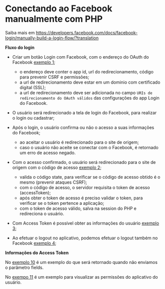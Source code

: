 # Conectando ao Facebook manualmente com PHP

Saiba mais em https://developers.facebook.com/docs/facebook-login/manually-build-a-login-flow/?translation



__Fluxo do login__

+ Criar um botão Login com Facebook, com o endereço do OAuth do Facebook [exemplo 1](01-botao-login.php);
    + o endereço deve conter o app id, url do redirecionamento, código para prevenir CSRF e permissões;
    + a url de redirecionamento deve estar em um dominio com certificado digital (SSL);
    + a url de redirecionamento deve ser adicionada no campo `URIs de redirecionamento do OAuth válidos`
    das configurações do app Login do Facebook.

+ O usuário será redirecionado a tela de login do Facebook, para realizar o login ou cadastrar;

+ Após o login, o usuário confirma ou não o acesso a suas informações do Facebook;
    + ao aceitar o usuário é redirecionado para o site de origem;
    + caso o usuário não aceite se conectar com o Facebook, é retornado um erro de acesso negado.

+ Com o acesso confirmado, o usuário será redirecionado para o site de origem com o código de acesso [exemplo 2](02-login-callback.php);
    + valida o código state, para verificar se o código de acesso obtido é o mesmo (prevenir ataques CSRF);
    + com o código de acesso, o servidor requisita o token de acesso (accessToken);
    + após obter o token de acesso é preciso validar o token, para verificar se o token pertence a aplicação;
    + com o token de acesso válido, salva na session do PHP e redireciona o usuário.

+ Com Access Token é possível obter as informações do usuário [exemplo 3](03-get-perfil.php);

+ Ao efetuar o logout no aplicativo, podemos efetuar o logout também no Facebook [exemplo 4](04-logout.php);



__Informações do Access Token__

No [exemplo 10](10-carregar-somente-nome.php) é um exemplo do que será retornado quando não enviamos o parâmetro fields.

No [exempo 11](11-permissoes.php) é um exemplo para visualizar as permissões do aplicativo do usuário.